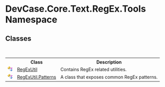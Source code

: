 # DevCase.Core.Text.RegEx.Tools Namespace
 




## Classes
&nbsp;<table><tr><th></th><th>Class</th><th>Description</th></tr><tr><td>![Public class](media/pubclass.gif "Public class")</td><td><a href="T_DevCase_Core_Text_RegEx_Tools_RegExUtil">RegExUtil</a></td><td>
Contains RegEx related utilities.</td></tr><tr><td>![Public class](media/pubclass.gif "Public class")</td><td><a href="T_DevCase_Core_Text_RegEx_Tools_RegExUtil_Patterns">RegExUtil.Patterns</a></td><td>
A class that exposes common RegEx patterns.</td></tr></table>&nbsp;
